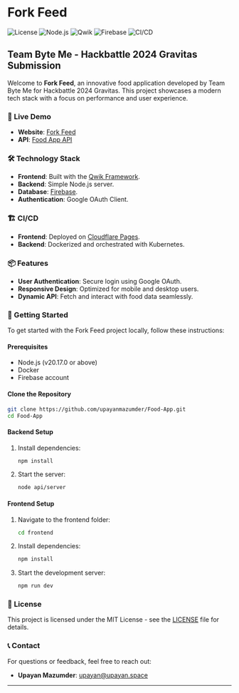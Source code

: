 # Fork Feed

![License](https://img.shields.io/badge/license-MIT-brightgreen)
![Node.js](https://img.shields.io/badge/node.js-v20.17.0-green)
![Qwik](https://img.shields.io/badge/framework-Qwik-blue)
![Firebase](https://img.shields.io/badge/database-Firebase-orange)
![CI/CD](https://img.shields.io/badge/CI/CD-Docker%20%26%20Kubernetes-blueviolet)

## Team Byte Me - Hackbattle 2024 Gravitas Submission

Welcome to **Fork Feed**, an innovative food application developed by Team Byte Me for Hackbattle 2024 Gravitas. This project showcases a modern tech stack with a focus on performance and user experience.

### 🚀 Live Demo

- **Website**: [Fork Feed](https://food-app.upayan.space)
- **API**: [Food App API](http://food-app-api.upayan.space)

### 🛠 Technology Stack

- **Frontend**: Built with the [Qwik Framework](https://qwik.builder.io/).
- **Backend**: Simple Node.js server.
- **Database**: [Firebase](https://firebase.google.com/).
- **Authentication**: Google OAuth Client.

### 🏗 CI/CD

- **Frontend**: Deployed on [Cloudflare Pages](https://pages.cloudflare.com/).
- **Backend**: Dockerized and orchestrated with Kubernetes.

### 📦 Features

- **User Authentication**: Secure login using Google OAuth.
- **Responsive Design**: Optimized for mobile and desktop users.
- **Dynamic API**: Fetch and interact with food data seamlessly.

### 🔗 Getting Started

To get started with the Fork Feed project locally, follow these instructions:

#### Prerequisites

- Node.js (v20.17.0 or above)
- Docker
- Firebase account

#### Clone the Repository

```bash
git clone https://github.com/upayanmazumder/Food-App.git
cd Food-App
```

#### Backend Setup

1. Install dependencies:
   ```bash
   npm install
   ```
2. Start the server:
   ```bash
   node api/server
   ```

#### Frontend Setup

1. Navigate to the frontend folder:
   ```bash
   cd frontend
   ```
2. Install dependencies:
   ```bash
   npm install
   ```
3. Start the development server:
   ```bash
   npm run dev
   ```


### 📜 License

This project is licensed under the MIT License - see the [LICENSE](LICENSE) file for details.

### 📞 Contact

For questions or feedback, feel free to reach out:

- **Upayan Mazumder**: [upayan@upayan.space](mailto:upayan@upayan.space)

---

